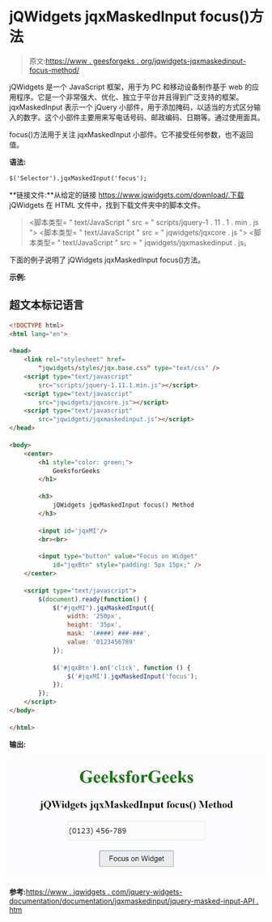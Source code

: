 # jQWidgets jqxMaskedInput focus()方法

> 原文:[https://www . geesforgeks . org/jqwidgets-jqxmaskedinput-focus-method/](https://www.geeksforgeeks.org/jqwidgets-jqxmaskedinput-focus-method/)

jQWidgets 是一个 JavaScript 框架，用于为 PC 和移动设备制作基于 web 的应用程序。它是一个非常强大、优化、独立于平台并且得到广泛支持的框架。jqxMaskedInput 表示一个 jQuery 小部件，用于添加掩码，以适当的方式区分输入的数字。这个小部件主要用来写电话号码、邮政编码、日期等。通过使用面具。

focus()方法用于关注 jqxMaskedInput 小部件。它不接受任何参数，也不返回值。

**语法:**

```html
$('Selector').jqxMaskedInput('focus');
```

**链接文件:**从给定的链接 https://www.jqwidgets.com/download/.下载 jQWidgets 在 HTML 文件中，找到下载文件夹中的脚本文件。

> <link rel="”stylesheet”" href="”jqwidgets/styles/jqx.base.css”" type="”text/css”">
> <脚本类型= " text/JavaScript " src = " scripts/jquery-1 . 11 . 1 . min . js "></脚本类型>
> <脚本类型= " text/JavaScript " src = " jqwidgets/jqxcore . js "></脚本类型>
> <脚本类型= " text/JavaScript " src = " jqwidgets/jqxmaskedinput . js。

下面的例子说明了 jQWidgets jqxMaskedInput focus()方法。

**示例:**

## 超文本标记语言

```html
<!DOCTYPE html>
<html lang="en">

<head>
    <link rel="stylesheet" href=
        "jqwidgets/styles/jqx.base.css" type="text/css" />
    <script type="text/javascript" 
        src="scripts/jquery-1.11.1.min.js"></script>
    <script type="text/javascript" 
        src="jqwidgets/jqxcore.js"></script>
    <script type="text/javascript" 
        src="jqwidgets/jqxmaskedinput.js"></script>
</head>

<body>
    <center>
        <h1 style="color: green;">
            GeeksforGeeks
        </h1>

        <h3>
            jQWidgets jqxMaskedInput focus() Method
        </h3>

        <input id='jqxMI'/>
        <br><br>

        <input type="button" value="Focus on Widget" 
            id="jqxBtn" style="padding: 5px 15px;" />
    </center>

    <script type="text/javascript">
        $(document).ready(function() {
            $("#jqxMI").jqxMaskedInput({
                width: '250px',
                height: '35px',
                mask: '(####) ###-###',
                value: '0123456789'
            });

            $('#jqxBtn').on('click', function () {
                $('#jqxMI').jqxMaskedInput('focus'); 
            });
        });
    </script>
</body>

</html>
```

**输出:**

![](img/65a07e714ed4ad774d0fab5c9fe015df.png)

**参考:**[https://www . jqwidgets . com/jquery-widgets-documentation/documentation/jqxmaskedinput/jquery-masked-input-API . htm](https://www.jqwidgets.com/jquery-widgets-documentation/documentation/jqxmaskedinput/jquery-masked-input-api.htm)
